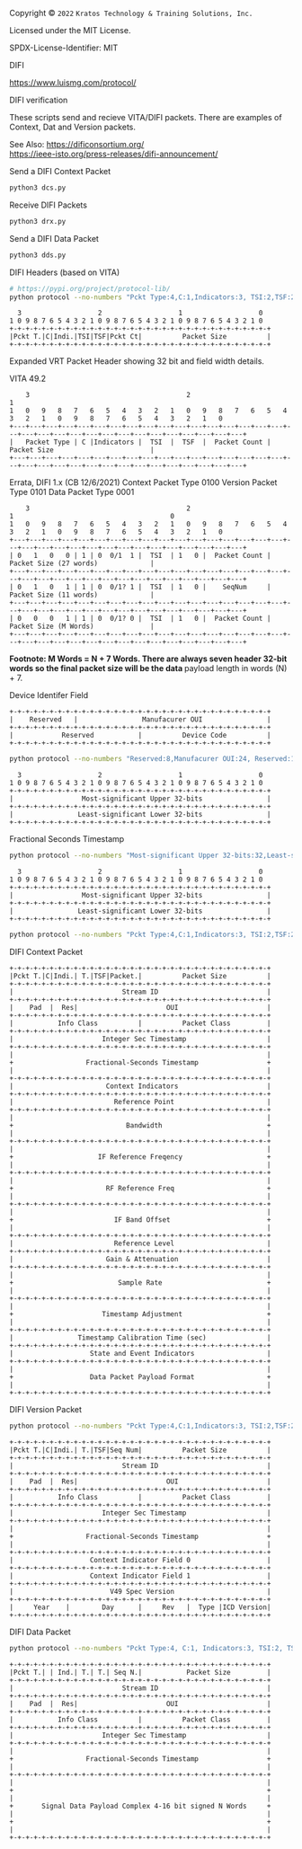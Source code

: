Copyright © `2022` `Kratos Technology & Training Solutions, Inc.`

Licensed under the MIT License.

SPDX-License-Identifier: MIT

DIFI

https://www.luismg.com/protocol/

DIFI verification

These scripts send and recieve VITA/DIFI packets.  There are examples of Context, Dat and Version packets.

See Also:
https://dificonsortium.org/  </BR>
https://ieee-isto.org/press-releases/difi-announcement/

Send a DIFI Context Packet
```bash
python3 dcs.py
```
Receive DIFI Packets
```bash
python3 drx.py
```

Send a DIFI Data Packet
```bash
python3 dds.py
```

DIFI Headers (based on VITA)

```bash
# https://pypi.org/project/protocol-lib/
python protocol --no-numbers "Pckt Type:4,C:1,Indicators:3, TSI:2,TSF:2,Pckt Ct:4,Packet Size:16" 
```
<!-- language: lang-none -->
      3                   2                   1                   0
    1 0 9 8 7 6 5 4 3 2 1 0 9 8 7 6 5 4 3 2 1 0 9 8 7 6 5 4 3 2 1 0
    +-+-+-+-+-+-+-+-+-+-+-+-+-+-+-+-+-+-+-+-+-+-+-+-+-+-+-+-+-+-+-+-+
    |Pckt T.|C|Indi.|TSI|TSF|Pckt Ct|          Packet Size          |
    +-+-+-+-+-+-+-+-+-+-+-+-+-+-+-+-+-+-+-+-+-+-+-+-+-+-+-+-+-+-+-+-+

Expanded VRT Packet Header showing 32 bit and field width details.

VITA 49.2
<!-- language: lang-none -->
        3                                       2                                       1
    1   0   9   8   7   6   5   4   3   2   1   0   9   8   7   6   5   4   3   2   1   0   9   8   7   6   5   4   3   2   1   0
    +---+---+---+---+---+---+---+---+---+---+---+---+---+---+---+---+---+---+---+---+---+---+---+---+---+---+---+---+---+---+---+---+
    |   Packet Type | C |Indicators |  TSI  |  TSF  |  Packet Count |                            Packet Size                        |
    +---+---+---+---+---+---+---+---+---+---+---+---+---+---+---+---+---+---+---+---+---+---+---+---+---+---+---+---+---+---+---+---+

 Errata, DIFI 1.x  (CB 12/6/2021)
 Context  Packet Type 0100
 Version  Packet Type 0101
 Data     Packet Type 0001

 <!-- language: lang-none -->
        3                                       2                                       1                                       0
    1   0   9   8   7   6   5   4   3   2   1   0   9   8   7   6   5   4   3   2   1   0   9   8   7   6   5   4   3   2   1   0
    +---+---+---+---+---+---+---+---+---+---+---+---+---+---+---+---+---+---+---+---+---+---+---+---+---+---+---+---+---+---+---+---+
    | 0   1   0   0 | 1 | 0  0/1  1 |  TSI  | 1   0 |  Packet Count |                            Packet Size (27 words)             |
    +---+---+---+---+---+---+---+---+---+---+---+---+---+---+---+---+---+---+---+---+---+---+---+---+---+---+---+---+---+---+---+---+
    | 0   1   0   1 | 1 | 0  0/1? 1 |  TSI  | 1   0 |    SeqNum     |                            Packet Size (11 words)             |
    +---+---+---+---+---+---+---+---+---+---+---+---+---+---+---+---+---+---+---+---+---+---+---+---+---+---+---+---+---+---+---+---+
    | 0   0   0   1 | 1 | 0  0/1? 0 |  TSI  | 1   0 |  Packet Count |                            Packet Size (M Words)              |
    +---+---+---+---+---+---+---+---+---+---+---+---+---+---+---+---+---+---+---+---+---+---+---+---+---+---+---+---+---+---+---+---+

<B> Footnote: M Words = N + 7 Words. There are always </B>
<B> seven header 32-bit words so the final packet size will be the data  </B>
payload length in words (N) + 7.



Device Identifer Field
<!-- language: lang-none -->
    +-+-+-+-+-+-+-+-+-+-+-+-+-+-+-+-+-+-+-+-+-+-+-+-+-+-+-+-+-+-+-+-+
    |    Reserved   |                Manufacurer OUI                |
    +-+-+-+-+-+-+-+-+-+-+-+-+-+-+-+-+-+-+-+-+-+-+-+-+-+-+-+-+-+-+-+-+
    |            Reserved           |          Device Code          |
    +-+-+-+-+-+-+-+-+-+-+-+-+-+-+-+-+-+-+-+-+-+-+-+-+-+-+-+-+-+-+-+-+

```bash
python protocol --no-numbers "Reserved:8,Manufacurer OUI:24, Reserved:16,Device Code:16"
```
<!-- language: lang-none -->
      3                   2                   1                   0
    1 0 9 8 7 6 5 4 3 2 1 0 9 8 7 6 5 4 3 2 1 0 9 8 7 6 5 4 3 2 1 0
    +-+-+-+-+-+-+-+-+-+-+-+-+-+-+-+-+-+-+-+-+-+-+-+-+-+-+-+-+-+-+-+-+
    |                 Most-significant Upper 32-bits                |
    +-+-+-+-+-+-+-+-+-+-+-+-+-+-+-+-+-+-+-+-+-+-+-+-+-+-+-+-+-+-+-+-+
    |                Least-significant Lower 32-bits                |
    +-+-+-+-+-+-+-+-+-+-+-+-+-+-+-+-+-+-+-+-+-+-+-+-+-+-+-+-+-+-+-+-+


Fractional Seconds Timestamp
```bash
python protocol --no-numbers "Most-significant Upper 32-bits:32,Least-significant Lower 32-bits:32"
```
<!-- language: lang-none -->
      3                   2                   1                   0
    1 0 9 8 7 6 5 4 3 2 1 0 9 8 7 6 5 4 3 2 1 0 9 8 7 6 5 4 3 2 1 0
    +-+-+-+-+-+-+-+-+-+-+-+-+-+-+-+-+-+-+-+-+-+-+-+-+-+-+-+-+-+-+-+-+
    |                 Most-significant Upper 32-bits                |
    +-+-+-+-+-+-+-+-+-+-+-+-+-+-+-+-+-+-+-+-+-+-+-+-+-+-+-+-+-+-+-+-+
    |                Least-significant Lower 32-bits                |
    +-+-+-+-+-+-+-+-+-+-+-+-+-+-+-+-+-+-+-+-+-+-+-+-+-+-+-+-+-+-+-+-+

```bash
python protocol --no-numbers "Pckt Type:4,C:1,Indicators:3, TSI:2,TSF:2,Packet Count:4,Packet Size:16,Stream ID:32, Pad:5, Res:3,OUI:24,Info Class:16,Packet Class:16, Integer Sec Timestamp:32, Fractional-Seconds Timestamp:64, Context Indicators:32, Reference Point:32, Bandwidth:64,IF Reference Freqency:64,RF Reference Freq:64,IF Band Offset:64, Reference Level:32,Gain & Attenuation:32,Sample Rate:64,Timestamp Adjustment:64, Timestamp Calibration Time (sec):32, State and Event Indicators:32, Data Packet Payload Format:64" 
```
DIFI Context Packet
<!-- language: lang-none -->
    +-+-+-+-+-+-+-+-+-+-+-+-+-+-+-+-+-+-+-+-+-+-+-+-+-+-+-+-+-+-+-+-+
    |Pckt T.|C|Indi.| T.|TSF|Packet.|          Packet Size          |
    +-+-+-+-+-+-+-+-+-+-+-+-+-+-+-+-+-+-+-+-+-+-+-+-+-+-+-+-+-+-+-+-+
    |                           Stream ID                           |
    +-+-+-+-+-+-+-+-+-+-+-+-+-+-+-+-+-+-+-+-+-+-+-+-+-+-+-+-+-+-+-+-+
    |    Pad  |  Res|                      OUI                      |
    +-+-+-+-+-+-+-+-+-+-+-+-+-+-+-+-+-+-+-+-+-+-+-+-+-+-+-+-+-+-+-+-+
    |           Info Class          |          Packet Class         |
    +-+-+-+-+-+-+-+-+-+-+-+-+-+-+-+-+-+-+-+-+-+-+-+-+-+-+-+-+-+-+-+-+
    |                      Integer Sec Timestamp                    |
    +-+-+-+-+-+-+-+-+-+-+-+-+-+-+-+-+-+-+-+-+-+-+-+-+-+-+-+-+-+-+-+-+
    |                                                               |
    +                  Fractional-Seconds Timestamp                 +
    |                                                               |
    +-+-+-+-+-+-+-+-+-+-+-+-+-+-+-+-+-+-+-+-+-+-+-+-+-+-+-+-+-+-+-+-+
    |                       Context Indicators                      |
    +-+-+-+-+-+-+-+-+-+-+-+-+-+-+-+-+-+-+-+-+-+-+-+-+-+-+-+-+-+-+-+-+
    |                         Reference Point                       |
    +-+-+-+-+-+-+-+-+-+-+-+-+-+-+-+-+-+-+-+-+-+-+-+-+-+-+-+-+-+-+-+-+
    |                                                               |
    +                            Bandwidth                          +
    |                                                               |
    +-+-+-+-+-+-+-+-+-+-+-+-+-+-+-+-+-+-+-+-+-+-+-+-+-+-+-+-+-+-+-+-+
    |                                                               |
    +                     IF Reference Freqency                     +
    |                                                               |
    +-+-+-+-+-+-+-+-+-+-+-+-+-+-+-+-+-+-+-+-+-+-+-+-+-+-+-+-+-+-+-+-+
    |                                                               |
    +                       RF Reference Freq                       +
    |                                                               |
    +-+-+-+-+-+-+-+-+-+-+-+-+-+-+-+-+-+-+-+-+-+-+-+-+-+-+-+-+-+-+-+-+
    |                                                               |
    +                         IF Band Offset                        +
    |                                                               |
    +-+-+-+-+-+-+-+-+-+-+-+-+-+-+-+-+-+-+-+-+-+-+-+-+-+-+-+-+-+-+-+-+
    |                         Reference Level                       |
    +-+-+-+-+-+-+-+-+-+-+-+-+-+-+-+-+-+-+-+-+-+-+-+-+-+-+-+-+-+-+-+-+
    |                       Gain & Attenuation                      |
    +-+-+-+-+-+-+-+-+-+-+-+-+-+-+-+-+-+-+-+-+-+-+-+-+-+-+-+-+-+-+-+-+
    |                                                               |
    +                          Sample Rate                          +
    |                                                               |
    +-+-+-+-+-+-+-+-+-+-+-+-+-+-+-+-+-+-+-+-+-+-+-+-+-+-+-+-+-+-+-+-+
    |                                                               |
    +                      Timestamp Adjustment                     +
    |                                                               |
    +-+-+-+-+-+-+-+-+-+-+-+-+-+-+-+-+-+-+-+-+-+-+-+-+-+-+-+-+-+-+-+-+
    |                Timestamp Calibration Time (sec)               |
    +-+-+-+-+-+-+-+-+-+-+-+-+-+-+-+-+-+-+-+-+-+-+-+-+-+-+-+-+-+-+-+-+
    |                   State and Event Indicators                  |
    +-+-+-+-+-+-+-+-+-+-+-+-+-+-+-+-+-+-+-+-+-+-+-+-+-+-+-+-+-+-+-+-+
    |                                                               |
    +                   Data Packet Payload Format                  +
    |                                                               |
    +-+-+-+-+-+-+-+-+-+-+-+-+-+-+-+-+-+-+-+-+-+-+-+-+-+-+-+-+-+-+-+-+

DIFI Version Packet
```bash
python protocol --no-numbers "Pckt Type:4,C:1,Indicators:3, TSI:2,TSF:2,Seq Num:4,Packet Size:16,Stream ID:32, Pad:5, Res:3,OUI:24,Info Class:16,Packet Class:16, Integer Sec Timestamp:32, Fractional-Seconds Timestamp:64,Context Indicator Field 0:32,Context Indicator Field 1:32, V49 Spec Version:32, Year:7, Day:9, Rev:6,Type:4,ICD Version:6" 
```
<!-- language: lang-none -->
    +-+-+-+-+-+-+-+-+-+-+-+-+-+-+-+-+-+-+-+-+-+-+-+-+-+-+-+-+-+-+-+-+
    |Pckt T.|C|Indi.| T.|TSF|Seq Num|          Packet Size          |
    +-+-+-+-+-+-+-+-+-+-+-+-+-+-+-+-+-+-+-+-+-+-+-+-+-+-+-+-+-+-+-+-+
    |                           Stream ID                           |
    +-+-+-+-+-+-+-+-+-+-+-+-+-+-+-+-+-+-+-+-+-+-+-+-+-+-+-+-+-+-+-+-+
    |    Pad  |  Res|                      OUI                      |
    +-+-+-+-+-+-+-+-+-+-+-+-+-+-+-+-+-+-+-+-+-+-+-+-+-+-+-+-+-+-+-+-+
    |           Info Class          |          Packet Class         |
    +-+-+-+-+-+-+-+-+-+-+-+-+-+-+-+-+-+-+-+-+-+-+-+-+-+-+-+-+-+-+-+-+
    |                      Integer Sec Timestamp                    |
    +-+-+-+-+-+-+-+-+-+-+-+-+-+-+-+-+-+-+-+-+-+-+-+-+-+-+-+-+-+-+-+-+
    |                                                               |
    +                  Fractional-Seconds Timestamp                 +
    |                                                               |
    +-+-+-+-+-+-+-+-+-+-+-+-+-+-+-+-+-+-+-+-+-+-+-+-+-+-+-+-+-+-+-+-+
    |                   Context Indicator Field 0                   |
    +-+-+-+-+-+-+-+-+-+-+-+-+-+-+-+-+-+-+-+-+-+-+-+-+-+-+-+-+-+-+-+-+
    |                   Context Indicator Field 1                   |
    +-+-+-+-+-+-+-+-+-+-+-+-+-+-+-+-+-+-+-+-+-+-+-+-+-+-+-+-+-+-+-+-+
    |                        V49 Spec Version                       |
    +-+-+-+-+-+-+-+-+-+-+-+-+-+-+-+-+-+-+-+-+-+-+-+-+-+-+-+-+-+-+-+-+
    |     Year    |        Day      |     Rev   |  Type |ICD Version|
    +-+-+-+-+-+-+-+-+-+-+-+-+-+-+-+-+-+-+-+-+-+-+-+-+-+-+-+-+-+-+-+-+

DIFI Data Packet

```bash
python protocol --no-numbers "Pckt Type:4, C:1, Indicators:3, TSI:2, TSF:2, Seq Num:4, Packet Size:16,Stream ID:32, Pad:5, Res:3,OUI:24, Info Class:16, Packet Class:16, Integer Sec Timestamp:32, Fractional-Seconds Timestamp:64, Signal Data Payload Complex 4-16 bit signed N Words:128" 
```
<!-- language: lang-none -->
    +-+-+-+-+-+-+-+-+-+-+-+-+-+-+-+-+-+-+-+-+-+-+-+-+-+-+-+-+-+-+-+-+
    |Pckt T.| | Ind.| T.| T.| Seq N.|           Packet Size         |
    +-+-+-+-+-+-+-+-+-+-+-+-+-+-+-+-+-+-+-+-+-+-+-+-+-+-+-+-+-+-+-+-+
    |                           Stream ID                           |
    +-+-+-+-+-+-+-+-+-+-+-+-+-+-+-+-+-+-+-+-+-+-+-+-+-+-+-+-+-+-+-+-+
    |    Pad  |  Res|                      OUI                      |
    +-+-+-+-+-+-+-+-+-+-+-+-+-+-+-+-+-+-+-+-+-+-+-+-+-+-+-+-+-+-+-+-+
    |           Info Class          |          Packet Class         |
    +-+-+-+-+-+-+-+-+-+-+-+-+-+-+-+-+-+-+-+-+-+-+-+-+-+-+-+-+-+-+-+-+
    |                      Integer Sec Timestamp                    |
    +-+-+-+-+-+-+-+-+-+-+-+-+-+-+-+-+-+-+-+-+-+-+-+-+-+-+-+-+-+-+-+-+
    |                                                               |
    +                  Fractional-Seconds Timestamp                 +
    |                                                               |
    +-+-+-+-+-+-+-+-+-+-+-+-+-+-+-+-+-+-+-+-+-+-+-+-+-+-+-+-+-+-+-+-+
    |                                                               |
    +                                                               +
    |                                                               |
    +       Signal Data Payload Complex 4-16 bit signed N Words     +
    |                                                               |
    +                                                               +
    |                                                               |
    +-+-+-+-+-+-+-+-+-+-+-+-+-+-+-+-+-+-+-+-+-+-+-+-+-+-+-+-+-+-+-+-+